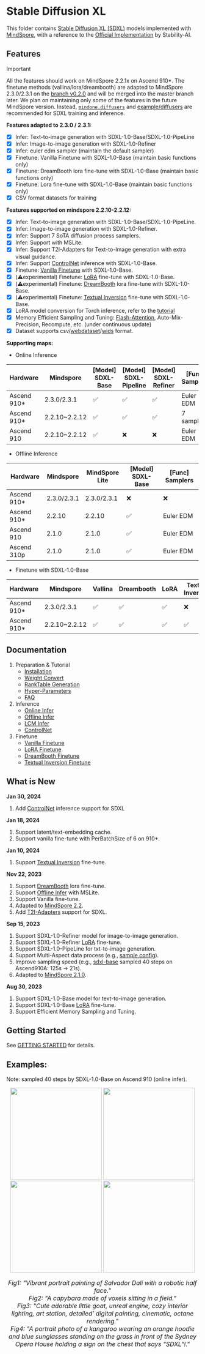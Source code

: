 # Stable Diffusion XL

This folder contains [Stable Diffusion XL (SDXL)](https://arxiv.org/abs/2307.01952) models implemented with [MindSpore](https://www.mindspore.cn/), with a reference to the [Official Implementation](https://github.com/Stability-AI/generative-models) by Stability-AI.

## Features

> [!IMPORTANT]
>
> All the features should work on MindSpore 2.2.1x on Ascend 910*. The finetune methods (vallina/lora/dreambooth) are adapted to MindSpore 2.3.0/2.3.1 on the [branch v0.2.0](https://github.com/mindspore-lab/mindone/tree/v0.2.0) and will be merged into the master branch later. We plan on maintaining only some of the features in the future MindSpore version. Instead, [`mindone.diffusers`](https://github.com/mindspore-lab/mindone/tree/master/mindone/diffusers) and [example/diffusers](https://github.com/mindspore-lab/mindone/tree/master/examples/diffusers) are recommended for SDXL training and inference.


**Features adapted to 2.3.0 / 2.3.1:**

- [x] Infer: Text-to-image generation with SDXL-1.0-Base/SDXL-1.0-PipeLine
- [x] Infer: Image-to-image generation with SDXL-1.0-Refiner
- [x] Infer: euler edm sampler (maintain the default sampler)
- [x] Finetune: Vanilla Finetune with SDXL-1.0-Base (maintain basic functions only)
- [x] Finetune: DreamBooth lora fine-tune with SDXL-1.0-Base  (maintain basic functions only)
- [x] Finetune: Lora fine-tune with SDXL-1.0-Base (maintain basic functions only)
- [x] CSV format datasets for training

**Features supported on mindspore 2.2.10-2.2.12:**

- [x] Infer: Text-to-image generation with SDXL-1.0-Base/SDXL-1.0-PipeLine.
- [x] Infer: Image-to-image generation with SDXL-1.0-Refiner.
- [x] Infer: Support 7 SoTA diffusion process samplers.
- [x] Infer: Support with MSLite.
- [x] Infer: Support T2I-Adapters for Text-to-Image generation with extra visual guidance.
- [x] Infer: Support [ControlNet](https://arxiv.org/abs/2302.05543) inference with SDXL-1.0-Base.
- [x] Finetune: [Vanilla Finetune](./docs/vanilla_finetune.md) with SDXL-1.0-Base.
- [x] (⚠️experimental) Finetune: [LoRA](https://arxiv.org/abs/2106.09685) fine-tune with SDXL-1.0-Base.
- [x] (⚠️experimental) Finetune: [DreamBooth](https://arxiv.org/abs/2208.12242) lora fine-tune with SDXL-1.0-Base.
- [x] (⚠️experimental) Finetune: [Textual Inversion](https://arxiv.org/abs/2208.01618) fine-tune with SDXL-1.0-Base.
- [x] LoRA model conversion for Torch inference, refer to the [tutorial](tools/lora_conversion/README_CN.md)
- [x] Memory Efficient Sampling and Tuning: [Flash-Attention](https://arxiv.org/abs/2205.14135), Auto-Mix-Precision, Recompute, etc. (under continuous update)
- [x] Dataset supports csv/[webdataset](https://github.com/webdataset/webdataset/)/[wids](https://github.com/webdataset/webdataset?tab=readme-ov-file#the-wids-library-for-indexed-webdatasets) format.

**Supporting maps:**

* Online Inference

| Hardware      | Mindspore     | [Model] SDXL-Base | [Model] SDXL-Pipeline | [Model] SDXL-Refiner | [Func] Samplers | [Func] Flash Attn |
| ----------- | ------------- | ----------------- | --------------------- | -------------------- | --------------- | ----------------- |
| Ascend 910* | 2.3.0/2.3.1   | ✅                 | ✅                     | ✅                    | Euler EDM       | ✅                 |
| Ascend 910* | 2.2.10~2.2.12 | ✅                 | ✅                     | ✅                    | 7 samplers      | ✅                 |
| Ascend 910  | 2.2.10~2.2.12 | ✅                 | ❌                     | ❌                    | Euler EDM       | ✅                 |

* Offline Inference

| Hardware      | Mindspore   | MindSpore Lite | [Model] SDXL-Base | [Func] Samplers |
| ----------- | ----------- | -------------- | ----------------- | --------------- |
| Ascend 910* | 2.3.0/2.3.1 | 2.3.0/2.3.1    | ❌                 | ❌               |
| Ascend 910* | 2.2.10      | 2.2.10         | ✅                 | Euler EDM       |
| Ascend 910  | 2.1.0       | 2.1.0          | ✅                 | Euler EDM       |
| Ascend 310p | 2.1.0       | 2.1.0          | ✅                 | Euler EDM       |

* Finetune with SDXL-1.0-Base

| Hardware      | Mindspore     | Vallina | Dreambooth | LoRA | Textual Inversion | ControlNet |
| ----------- | ------------- | ------- | ---------- | ---- | ----------------- | ---------- |
| Ascend 910* | 2.3.0/2.3.1   | ✅       | ✅          | ✅    | ❌                 | ❌          |
| Ascend 910* | 2.2.10~2.2.12 | ✅       | ✅          | ✅    | ✅                 | ✅          |

## Documentation

1. Preparation & Tutorial
   - [Installation](./docs/installation.md)
   - [Weight Convert](./docs/weight_convertion.md)
   - [RankTable Generation](./tools/rank_table_generation/README.md)
   - [Hyper-Parameters](./docs/hyper_parameters.md)
   - [FAQ](./docs/faq_cn.md)
2. Inference
    - [Online Infer](./docs/inference.md)
    - [Offline Infer](./offline_inference/README.md)
    - [LCM Infer](./docs/inference_lcm.md)
    - [ControlNet](./docs/controlnet.md)
3. Finetune
    - [Vanilla Finetune](./docs/vanilla_finetune.md)
    - [LoRA Finetune](./docs/lora_finetune.md)
    - [DreamBooth Finetune](./docs/dreambooth_finetune.md)
    - [Textual Inversion Finetune](./docs/textual_inversion_finetune.md)

## What is New

**Jan 30, 2024**

1. Add [ControlNet](./docs/controlnet.md) inference support for SDXL

**Jan 18, 2024**

1. Support latent/text-embedding cache.
2. Support vanilla fine-tune with PerBatchSize of 6 on 910*.

**Jan 10, 2024**
1. Support [Textual Inversion](https://arxiv.org/abs/2208.01618) fine-tune.

**Nov 22, 2023**
1. Support [DreamBooth](https://arxiv.org/abs/2208.12242) lora fine-tune.
2. Support [Offline Infer](./offline_inference/README.md) with MSLite.
3. Support Vanilla fine-tune.
4. Adapted to [MindSpore 2.2](https://www.mindspore.cn/install).
5. Add [T2I-Adapters](../t2i_adapter/README.md) support for SDXL.

**Sep 15, 2023**
1. Support SDXL-1.0-Refiner model for image-to-image generation.
2. Support SDXL-1.0-Refiner [LoRA](https://arxiv.org/abs/2106.09685) fine-tune.
3. Support SDXL-1.0-PipeLine for txt-to-image generation.
4. Support Multi-Aspect data process (e.g., [sample config](./configs/training/sd_xl_base_finetune_multi_aspect.yaml)).
5. Improve sampling speed (e.g., [sdxl-base](./configs/inference/sd_xl_base.yaml) sampled 40 steps on Ascend910A: 125s -> 21s).
6. Adapted to [MindSpore 2.1.0](https://www.mindspore.cn/install).

**Aug 30, 2023**
1. Support SDXL-1.0-Base model for text-to-image generation.
2. Support SDXL-1.0-Base [LoRA](https://arxiv.org/abs/2106.09685) fine-tune.
3. Support Efficient Memory Sampling and Tuning.

## Getting Started

See [GETTING STARTED](./docs/GETTING_STARTED.md) for details.

## Examples:

Note: sampled 40 steps by SDXL-1.0-Base on Ascend 910 (online infer).

<div align="center">
<img src="https://github.com/mindspore-lab/mindone/assets/20476835/68d132e1-a954-418d-8cb8-5be4d8162342" width="240" />
<img src="https://github.com/mindspore-lab/mindone/assets/20476835/9f0d0d2a-2ff5-4c9b-a0d0-1c744762ee92" width="240" />
<img src="https://github.com/mindspore-lab/mindone/assets/20476835/dbaf0c77-d8d3-4457-b03c-82c3e4c1ba1d" width="240" />
<img src="https://github.com/mindspore-lab/mindone/assets/20476835/f52168ef-53aa-4ee9-9f17-6889f10e0afb" width="240" />
</div>
<p align="center">
<font size=3>
<em> Fig1: "Vibrant portrait painting of Salvador Dalí with a robotic half face." </em> <br>
<em> Fig2: "A capybara made of voxels sitting in a field." </em> <br>
<em> Fig3: "Cute adorable little goat, unreal engine, cozy interior lighting, art station, detailed’ digital painting, cinematic, octane rendering." </em> <br>
<em> Fig4: "A portrait photo of a kangaroo wearing an orange hoodie and blue sunglasses standing on the grass in front of the Sydney Opera House holding a sign on the chest that says "SDXL"!." </em> <br>
</font>
</p>
<br>
